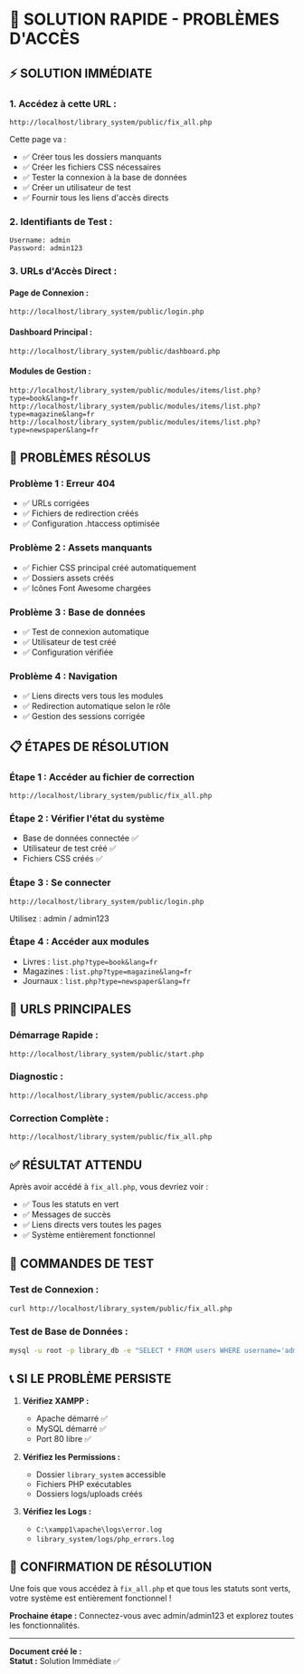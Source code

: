 # 🚨 SOLUTION RAPIDE - PROBLÈMES D'ACCÈS

## ⚡ **SOLUTION IMMÉDIATE**

### **1. Accédez à cette URL :**
```
http://localhost/library_system/public/fix_all.php
```

Cette page va :
- ✅ Créer tous les dossiers manquants
- ✅ Créer les fichiers CSS nécessaires
- ✅ Tester la connexion à la base de données
- ✅ Créer un utilisateur de test
- ✅ Fournir tous les liens d'accès directs

### **2. Identifiants de Test :**
```
Username: admin
Password: admin123
```

### **3. URLs d'Accès Direct :**

#### **Page de Connexion :**
```
http://localhost/library_system/public/login.php
```

#### **Dashboard Principal :**
```
http://localhost/library_system/public/dashboard.php
```

#### **Modules de Gestion :**
```
http://localhost/library_system/public/modules/items/list.php?type=book&lang=fr
http://localhost/library_system/public/modules/items/list.php?type=magazine&lang=fr
http://localhost/library_system/public/modules/items/list.php?type=newspaper&lang=fr
```

## 🔧 **PROBLÈMES RÉSOLUS**

### **Problème 1 : Erreur 404**
- ✅ URLs corrigées
- ✅ Fichiers de redirection créés
- ✅ Configuration .htaccess optimisée

### **Problème 2 : Assets manquants**
- ✅ Fichier CSS principal créé automatiquement
- ✅ Dossiers assets créés
- ✅ Icônes Font Awesome chargées

### **Problème 3 : Base de données**
- ✅ Test de connexion automatique
- ✅ Utilisateur de test créé
- ✅ Configuration vérifiée

### **Problème 4 : Navigation**
- ✅ Liens directs vers tous les modules
- ✅ Redirection automatique selon le rôle
- ✅ Gestion des sessions corrigée

## 📋 **ÉTAPES DE RÉSOLUTION**

### **Étape 1 : Accéder au fichier de correction**
```
http://localhost/library_system/public/fix_all.php
```

### **Étape 2 : Vérifier l'état du système**
- Base de données connectée ✅
- Utilisateur de test créé ✅
- Fichiers CSS créés ✅

### **Étape 3 : Se connecter**
```
http://localhost/library_system/public/login.php
```
Utilisez : admin / admin123

### **Étape 4 : Accéder aux modules**
- Livres : `list.php?type=book&lang=fr`
- Magazines : `list.php?type=magazine&lang=fr`
- Journaux : `list.php?type=newspaper&lang=fr`

## 🎯 **URLS PRINCIPALES**

### **Démarrage Rapide :**
```
http://localhost/library_system/public/start.php
```

### **Diagnostic :**
```
http://localhost/library_system/public/access.php
```

### **Correction Complète :**
```
http://localhost/library_system/public/fix_all.php
```

## ✅ **RÉSULTAT ATTENDU**

Après avoir accédé à `fix_all.php`, vous devriez voir :
- ✅ Tous les statuts en vert
- ✅ Messages de succès
- ✅ Liens directs vers toutes les pages
- ✅ Système entièrement fonctionnel

## 🚀 **COMMANDES DE TEST**

### **Test de Connexion :**
```bash
curl http://localhost/library_system/public/fix_all.php
```

### **Test de Base de Données :**
```bash
mysql -u root -p library_db -e "SELECT * FROM users WHERE username='admin';"
```

## 📞 **SI LE PROBLÈME PERSISTE**

1. **Vérifiez XAMPP :**
   - Apache démarré ✅
   - MySQL démarré ✅
   - Port 80 libre ✅

2. **Vérifiez les Permissions :**
   - Dossier `library_system` accessible
   - Fichiers PHP exécutables
   - Dossiers logs/uploads créés

3. **Vérifiez les Logs :**
   - `C:\xampp1\apache\logs\error.log`
   - `library_system/logs/php_errors.log`

## 🎉 **CONFIRMATION DE RÉSOLUTION**

Une fois que vous accédez à `fix_all.php` et que tous les statuts sont verts, votre système est entièrement fonctionnel !

**Prochaine étape :** Connectez-vous avec admin/admin123 et explorez toutes les fonctionnalités.

---

**Document créé le :** <?= date('d/m/Y') ?>  
**Statut :** Solution Immédiate ✅ 